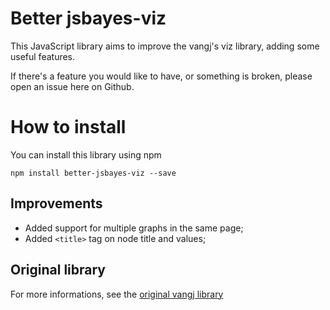Better jsbayes-viz
===========

This JavaScript library aims to improve the vangj's viz library, adding some useful features.

If there's a feature you would like to have, or something is broken, please open an issue here on Github.

# How to install

You can install this library using npm
```npm
npm install better-jsbayes-viz --save
```

## Improvements
* Added support for multiple graphs in the same page;
* Added `<title>` tag on node title and values;

## Original library

For more informations, see the [original vangj library](https://github.com/vangj/jsbayes-viz)
